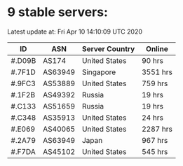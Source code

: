 # 9 stable servers:

Latest update at: Fri Apr 10 14:10:09 UTC 2020

| ID | ASN | Server Country | Online |
| -- | --- | -------------- | ------ |
| #.D09B | AS174 | United States | 90 hrs |
| #.7F1D | AS63949 | Singapore | 3551 hrs |
| #.9FC3 | AS53889 | United States | 759 hrs |
| #.1F2B | AS49392 | Russia | 19 hrs |
| #.C133 | AS51659 | Russia | 19 hrs |
| #.C348 | AS35913 | United States | 24 hrs |
| #.E069 | AS40065 | United States | 2287 hrs |
| #.2A79 | AS63949 | Japan | 967 hrs |
| #.F7DA | AS45102 | United States | 545 hrs |

